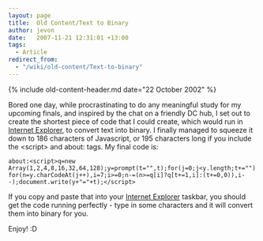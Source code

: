 ```yaml
---
layout: page
title:  Old Content/Text to Binary
author: jevon
date:   2007-11-21 12:31:01 +13:00
tags:
  - Article
redirect_from:
  - "/wiki/old-content/Text-to-binary"
---
```


{% include old-content-header.md date="22 October 2002" %}

Bored one day, while procrastinating to do any meaningful study for my upcoming finals, and inspired by the chat on a friendly DC hub, I set out to create the shortest piece of code that I could create, which would run in [Internet Explorer](internet-explorer.md), to convert text into binary. I finally managed to squeeze it down to 186 characters of Javascript, or 195 characters long if you include the &lt;script&gt; and about: tags. My final code is:

`about:<script>q=new Array(1,2,4,8,16,32,64,128);y=prompt(t="",t);for(j=0;j<y.length;t+="")for(n=y.charCodeAt(j++),i=7;i>=0;n-=(n>=q[i]?q[t+=1,i]:(t+=0,0)),i--);document.write(y+"="+t);</script>`

If you copy and paste that into your [Internet Explorer](internet-explorer.md) taskbar, you should get the code running perfectly - type in some characters and it will convert them into binary for you.

Enjoy! :D

